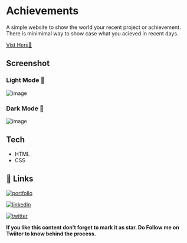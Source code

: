 # Achievements
A simple website to show the world your recent project or achievement. There is minimimal way to show case what you acieved in recent days.

[Vist Here🚀](https://shubhamashish33.github.io/Achievements/)

## Screenshot
### Light Mode 🤍
![image](https://user-images.githubusercontent.com/78084828/145984970-d6045ffb-e1a7-4a5e-8ae6-2237d1993206.png)

### Dark Mode 🖤
![image](https://user-images.githubusercontent.com/78084828/145984828-a0b396f0-d13d-47fe-b48b-352c73bc9f07.png)

## Tech
- HTML
- CSS

## 🔗 Links
[![portfolio](https://img.shields.io/badge/my_portfolio-000?style=for-the-badge&logo=ko-fi&logoColor=white)](https://shubhamashish33.github.io/aboutmev2/)

[![linkedin](https://img.shields.io/badge/linkedin-0A66C2?style=for-the-badge&logo=linkedin&logoColor=white)](https://www.linkedin.com/in/shubham-ashish-81a6a01b2/)

[![twitter](https://img.shields.io/badge/twitter-1DA1F2?style=for-the-badge&logo=twitter&logoColor=white)](https://twitter.com/imaashish_)

**If you like this content don't forget to mark it as star. Do Follow me on Twiiter to know behind the process.** 
